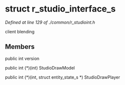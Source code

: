 # struct r_studio_interface_s

*Defined at line 129 of ./common/r_studioint.h*

 client blending



## Members

public int version

public int (*)(int) StudioDrawModel

public int (*)(int, struct entity_state_s *) StudioDrawPlayer




